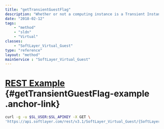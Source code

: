```yaml
---
title: "getTransientGuestFlag"
description: "Whether or not a computing instance is a Transient Instance."
date: "2018-02-12"
tags:
    - "method"
    - "sldn"
    - "Virtual"
classes:
    - "SoftLayer_Virtual_Guest"
type: "reference"
layout: "method"
mainService : "SoftLayer_Virtual_Guest"
---
```


# [REST Example](#getTransientGuestFlag-example) <a href="/article/rest/"><i class="fas fa-question"></i></a> {#getTransientGuestFlag-example .anchor-link} 
```bash
curl -g -u $SL_USER:$SL_APIKEY -X GET \
'https://api.softlayer.com/rest/v3.1/SoftLayer_Virtual_Guest/{SoftLayer_Virtual_GuestID}/getTransientGuestFlag'
```
